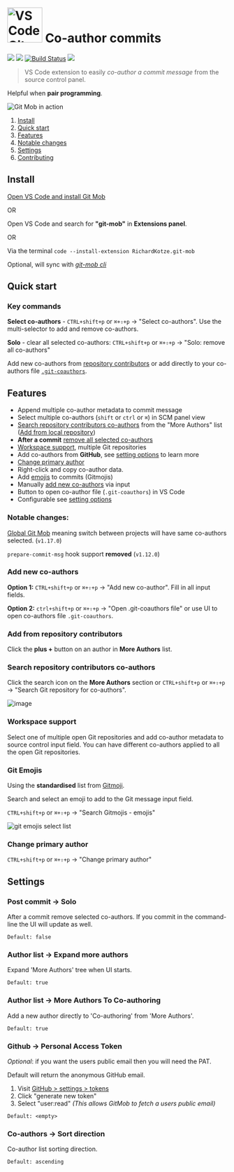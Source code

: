 # <img src="https://user-images.githubusercontent.com/10452163/79142596-a808fa00-7db3-11ea-9a02-2d020e0b29d7.png" width="80" alt="VS Code Git Mob logo" /> Co-author commits

[![](https://vsmarketplacebadge.apphb.com/version-short/RichardKotze.git-mob.svg)](https://marketplace.visualstudio.com/items?itemName=RichardKotze.git-mob) [![](https://vsmarketplacebadge.apphb.com/rating-short/RichardKotze.git-mob.svg)](https://marketplace.visualstudio.com/items?itemName=RichardKotze.git-mob) [![Build Status](https://dev.azure.com/TinkerTaylor/VS%20code%20extensions/_apis/build/status/rkotze.git-mob-vs-code?branchName=master)](https://dev.azure.com/TinkerTaylor/VS%20code%20extensions/_build/latest?definitionId=1?branchName=master) ![](https://vsmarketplacebadge.apphb.com/installs/RichardKotze.git-mob.svg)

> VS Code extension to easily _co-author a commit message_ from the source control panel.

Helpful when **pair programming**.

![Git Mob in action](https://user-images.githubusercontent.com/10452163/156645932-8f5629f5-24b6-42cd-b24a-767164364353.gif)

1. [Install](#install)
2. [Quick start](#quick-start)
3. [Features](#features)
4. [Notable changes](#notable-changes)
5. [Settings](#settings)
6. [Contributing](https://github.com/rkotze/git-mob-vs-code/blob/master/CONTRIBUTING.md)

## Install

[Open VS Code and install Git Mob](vscode:extension/RichardKotze.git-mob)

OR

Open VS Code and search for **"git-mob"** in **Extensions panel**.

OR

Via the terminal `code --install-extension RichardKotze.git-mob`

Optional, will sync with _[git-mob cli](https://github.com/rkotze/git-mob/#install)_

## Quick start

### Key commands

**Select co-authors** - `CTRL+shift+p` or `⌘+⇧+p` -> "Select co-authors". Use the multi-selector to add and remove co-authors.

**Solo** - clear all selected co-authors: `CTRL+shift+p` or `⌘+⇧+p` -> "Solo: remove all co-authors"

Add new co-authors from [repository contributors](#search-repository-contributors-co-authors) or add directly to your co-authors file [`.git-coauthors`](#add-new-co-authors).

## Features

- Append multiple co-author metadata to commit message
- Select multiple co-authors (`shift` or `ctrl` or `⌘`) in SCM panel view
- [Search repository contributors co-authors](#search-repository-contributors-co-authors) from the "More Authors" list ([Add from local repository](#add-from-repository-contributors))
- **After a commit** [remove all selected co-authors](#post-commit---solo) 
- [Workspace support](#workspace-support), multiple Git repositories
- Add co-authors from **GitHub**, see [setting options](#settings) to learn more
- [Change primary author](#change-primary-author)
- Right-click and copy co-author data.
- Add [emojis](#git-emojis) to commits (Gitmojis)
- Manually [add new co-authors](#add-new-co-authors) via input
- Button to open co-author file (`.git-coauthors`) in VS Code
- Configurable see [setting options](#settings)

### Notable changes:

[Global Git Mob](https://github.com/rkotze/git-mob-vs-code/discussions/120) meaning switch between projects will have same co-authors selected. (`v1.17.0`)

`prepare-commit-msg` hook support **removed** (`v1.12.0`)

### Add new co-authors

**Option 1:** `CTRL+shift+p` or `⌘+⇧+p` -> "Add new co-author". Fill in all input fields.

**Option 2:** `ctrl+shift+p` or `⌘+⇧+p` -> "Open .git-coauthors file" or use UI to open co-authors file `.git-coauthors`.

### Add from repository contributors

Click the **plus +** button on an author in **More Authors** list.

### Search repository contributors co-authors

Click the search icon on the **More Authors** section or `CTRL+shift+p` or `⌘+⇧+p` -> "Search Git repository for co-authors".

![image](https://user-images.githubusercontent.com/10452163/57807338-e2f44f00-7758-11e9-8fb1-6d8b8cb9d7ce.png)

### Workspace support

Select one of multiple open Git repositories and add co-author metadata to source control input field. You can have different co-authors applied to all the open Git repositories.

### Git Emojis

Using the **standardised** list from [Gitmoji](https://github.com/carloscuesta/gitmoji).

Search and select an emoji to add to the Git message input field. 

`CTRL+shift+p` or `⌘+⇧+p` -> "Search Gitmojis - emojis"

![git emojis select list](https://user-images.githubusercontent.com/10452163/79442052-ef6bd200-7fcf-11ea-85c1-82789738add3.png)

### Change primary author

`CTRL+shift+p` or `⌘+⇧+p` -> "Change primary author"

## Settings

### Post commit -> Solo

After a commit remove selected co-authors. If you commit in the command-line the UI will update as well.

`Default: false`

### Author list -> Expand more authors

Expand 'More Authors' tree when UI starts.

`Default: true`

### Author list -> More Authors To Co-authoring

Add a new author directly to 'Co-authoring' from 'More Authors'.

`Default: true`

### Github -> Personal Access Token

*Optional*: if you want the users public email then you will need the PAT.

Default will return the anonymous GitHub email.

1.  Visit [GitHub > settings > tokens](https://github.com/settings/tokens)
2.  Click "generate new token"
3.  Select "user:read" _(This allows GitMob to fetch a users public email)_

`Default: <empty>`

### Co-authors -> Sort direction

Co-author list sorting direction.

`Default: ascending`
